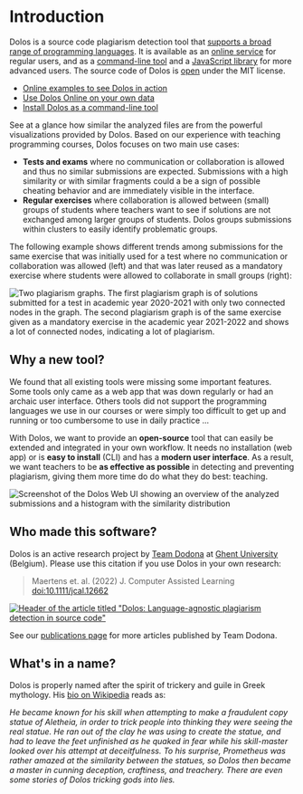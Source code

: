 # Introduction

Dolos is a source code plagiarism detection tool that [supports a broad range of programming languages](/about/languages).
It is available as an [online service](/guide/server) for regular users, and as a [command-line tool](/guide/installation) and a [JavaScript library](/guide/library) for more advanced users. The source code of Dolos is [open](https://github.com/dodona-edu/dolos) under the MIT license.

- [Online examples to see Dolos in action](/try/)
- [Use Dolos Online on your own data](/guide/server)
- [Install Dolos as a command-line tool](/guide/installation)

See at a glance how similar the analyzed files are from the powerful visualizations provided by Dolos. Based on our experience with teaching programming courses, Dolos focuses on two main use cases:

- **Tests and exams** where no communication or collaboration is allowed and thus no similar submissions are expected. Submissions with a high similarity or with similar fragments could a be a sign of possible cheating behavior and are immediately visible in the interface.
- **Regular exercises** where collaboration is allowed between (small) groups of students where teachers want to see if solutions are not exchanged among larger groups of students. Dolos groups submissions within clusters to easily identify problematic groups.

The following example shows different trends among submissions for the same exercise that was initially used for a test where no communication or collaboration was allowed (left) and that was later reused as a mandatory exercise where students were allowed to collaborate in small groups (right):

![Two plagiarism graphs. The first plagiarism graph is of solutions submitted for a test in academic year 2020-2021 with only two connected nodes in the graph. The second plagiarism graph is of the same exercise given as a mandatory exercise in the academic year 2021-2022 and shows a lot of connected nodes, indicating a lot of plagiarism.](/images/comparison-exercise-evaluation.png)

## Why a new tool?

We found that all existing tools were missing some important features. Some tools only came as a web app that was down regularly or had an archaic user interface. Others tools did not support the programming languages we use in our courses or were simply too difficult to get up and running or too cumbersome to use in daily practice ...

With Dolos, we want to provide an **open-source** tool that can easily be extended and integrated in your own workflow. It needs no installation (web app) or is **easy to install** (CLI) and has a **modern user interface**. As a result, we want teachers to be **as effective as possible** in detecting and preventing plagiarism, giving them more time do do what they do best: teaching.

![Screenshot of the Dolos Web UI showing an overview of the analyzed submissions and a histogram with the similarity distribution](/images/dolos-screenshot.png)

## Who made this software?

Dolos is an active research project by [Team Dodona](https://dodona.ugent.be/en/about/) at [Ghent University](https://www.ugent.be/en) (Belgium). Please use this citation if you use Dolos in your own research:

> Maertens et. al. (2022) J. Computer Assisted Learning [doi:10.1111/jcal.12662](https://doi.org/10.1111/jcal.12662)

[![Header of the article titled "Dolos: Language-agnostic plagiarism detection in source code"](/images/dolos-article.png)](https://doi.org/10.1111/jcal.12662)

See our [publications page](/about/publications) for more articles published by Team Dodona.

## What's in a name?

Dolos is properly named after the spirit of trickery and guile in Greek mythology. His [bio on Wikipedia](https://en.wikipedia.org/wiki/Dolos_(mythology)) reads as:

_He became known for his skill when attempting to make a fraudulent copy statue of Aletheia, in order to trick people into thinking they were seeing the real statue. He ran out of the clay he was using to create the statue, and had to leave the feet unfinished as he quaked in fear while his skill-master looked over his attempt at deceitfulness. To his surprise, Prometheus was rather amazed at the similarity between the statues, so Dolos then became a master in cunning deception, craftiness, and treachery. There are even some stories of Dolos tricking gods into lies._
